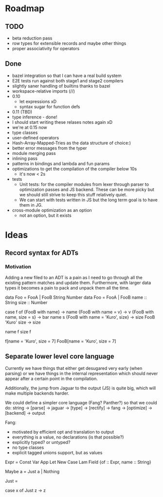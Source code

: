 # Roadmap

## TODO
-   beta reduction pass
-   row types for extensible records and maybe other things
-   proper associativity for operators

## Done
-   bazel integration so that I can have a real build system
-   E2E tests run against both stage1 and stage2 compilers
-   slightly saner handling of builtins thanks to bazel
-   workspace-relative imports (//)
-   0.10
    -   let expressions xD
    -   syntax sugar for function defs
-   0.11 (TBD)
-   type inference - done!
-   I should start writing these relases notes again xD
-   we're at 0.15 now
-   type classes
-   user-defined operators
-   Hash-Array-Mapped-Tries as the data structure of choice:)
-   better error messages from the typer
-   module merging pass
-   inlining pass
-   patterns in bindings and lambda and fun params
-   optimizations to get the compilation of the compiler below 10s
    - it's now < 2s
-   tests
    -   Unit tests: for the compiler modules from lexer through parser
        to optimization passes and JS backend. These can be more picky
        but we should still strive to keep this stuff relatively quiet.
    -   We can start with tests written in JS but the long term goal is
        to have them in JG.
-   cross-module optimization as an option
    - not an option, but it exists


# Ideas

## Record syntax for ADTs

### Motivation

Adding a new filed to an ADT is a pain as I need to go through all the existing
pattern matches and update them. Furthermore, with larger data types it becomes
a pain to pack and unpack them all the time.

data Foo = FooA | FooB String Number
data Foo =
  FooA
  | FooB
    name :: String
    size :: Number

case f of
  {FooB with name} -> name
  {FooB with name = v} -> v
  {FooB with name, size = s} -> bar name s
  {FooB with name = 'Kuro', size} -> size
  FooB 'Kuro' size -> size

name f
size f

f[name = 'Kuro', size = 7]
FooB[name = 'Kuro', size = 7]

## Separate lower level core language

Currently we have things that either get desugared very early (when parsing) or we have things in the
internal representation which should never appear after a certain point in the compilation.

Additionally, the jump from Jaguar to the output (JS) is quite big, which will make multiple
backends harder.

We could define a simpler core language (Fang? Panther?) so that we could do:
string -> [parse] -> jaguar -> [type] -> [rectify] -> fang -> [optimize] -> [backend] -> output

Fang:
  - motivated by efficient opt and translation to output
  - everything is a value, no declarations (is that possible?)
  - explicitly typed? or untyped?
  - no type classes
  - explicit tagged unions support, but as values

Expr =
  Const
  Var
  App
  Let
  New
  Case
  Lam
  Field {of :: Expr, name :: String}



Maybe a = Just a | Nothing

Just = 

case x of
  Just z -> z

